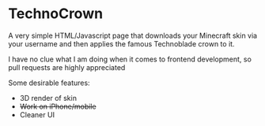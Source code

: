 # TechnoCrown

A very simple HTML/Javascript page that downloads your Minecraft skin via your username and then applies the famous Technoblade crown to it.

I have no clue what I am doing when it comes to frontend development, so pull requests are highly appreciated

Some desirable features:
- 3D render of skin
- ~~Work on iPhone/mobile~~
- Cleaner UI
